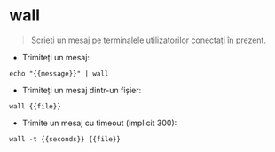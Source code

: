 # wall

> Scrieți un mesaj pe terminalele utilizatorilor conectați în prezent.

- Trimiteți un mesaj:

`echo "{{message}}" | wall`

- Trimiteți un mesaj dintr-un fișier:

`wall {{file}}`

- Trimite un mesaj cu timeout (implicit 300):

`wall -t {{seconds}} {{file}}`
